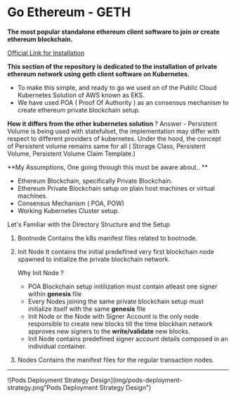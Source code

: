 # Go Ethereum - GETH

**The most popular standalone ethereum client software to join or create ethereum blockchain.**

[Official Link for Installation](https://geth.ethereum.org/docs/install-and-build/installing-geth "Official Link for Installation")

**This section of the repository is dedicated to the installation of private ethereum network using geth client software on Kubernetes.**

- To make this simple, and ready to go we used on of the Public Cloud Kubernetes Solution of AWS known as EKS.
- We have used POA ( Proof Of Authority ) as an consensus mechanism to create ethereum private blockchain setup.

**How it differs from the other kubernetes solution** ?
Answer - Persistent Volume is being used with statefulset, the implementation may differ with respect to different providers of kubernetes.
Under the hood, the concept of Persistent volume remains same for all ( Storage Class, Persistent Volume, Persistent Volume Claim Template.)

**My Assumptions, One going through this must be aware about..
**
- Ethereum Blockchain, specifically Private Blockchain.
- Ethereum Private Blockchain setup on plain host machines or virtual machines.
- Consensus Mechanism ( POA, POW)
-  Working Kubernetes Cluster setup.

Let's Familiar with the Directory Structure and the Setup

1.  Bootnode
	Contains the k8s manifest files related to bootnode.
2. Init Node
	 It contains the initial predefined very first blockchain node spawned to initialize the private blockchain network.
	 
	 Why Init Node ?
	 - POA Blockchain setup initilization must contain atleast one signer within **genesis**  file
	 - Every Nodes joining the same private blockchain setup must initialize itself with the same **genesis** file
	 - Init Node or the Node with Signer Account is the only node responsible to create new blocks till the time blockhain network approves new signers to the **write/validate** new blocks.
	 - Init Node contains predefined signer account details composed in an individual container.
	 
3. Nodes 
	Contains the manifest files for the regular transaction nodes.
	 

------------

![Pods Deployment Strategy Design](img/pods-deployment-strategy.png"Pods Deployment Strategy Design")